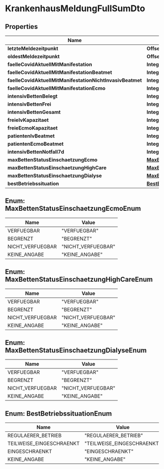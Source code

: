 

# KrankenhausMeldungFullSumDto


## Properties

| Name | Type | Description | Notes |
|------------ | ------------- | ------------- | -------------|
|**letzteMeldezeitpunkt** | **OffsetDateTime** |  |  [optional] |
|**oldestMeldezeitpunkt** | **OffsetDateTime** |  |  [optional] |
|**faelleCovidAktuellMitManifestation** | **Integer** |  |  [optional] |
|**faelleCovidAktuellMitManifestationBeatmet** | **Integer** |  |  [optional] |
|**faelleCovidAktuellMitManifestationNichtInvasivBeatmet** | **Integer** |  |  [optional] |
|**faelleCovidAktuellMitManifestationEcmo** | **Integer** |  |  [optional] |
|**intensivBettenBelegt** | **Integer** |  |  [optional] |
|**intensivBettenFrei** | **Integer** |  |  [optional] |
|**intensivBettenGesamt** | **Integer** |  |  [optional] |
|**freieIvKapazitaet** | **Integer** |  |  [optional] |
|**freieEcmoKapazitaet** | **Integer** |  |  [optional] |
|**patientenIvBeatmet** | **Integer** |  |  [optional] |
|**patientenEcmoBeatmet** | **Integer** |  |  [optional] |
|**intensivBettenNotfall7d** | **Integer** |  |  [optional] |
|**maxBettenStatusEinschaetzungEcmo** | [**MaxBettenStatusEinschaetzungEcmoEnum**](#MaxBettenStatusEinschaetzungEcmoEnum) |  |  [optional] |
|**maxBettenStatusEinschaetzungHighCare** | [**MaxBettenStatusEinschaetzungHighCareEnum**](#MaxBettenStatusEinschaetzungHighCareEnum) |  |  [optional] |
|**maxBettenStatusEinschaetzungDialyse** | [**MaxBettenStatusEinschaetzungDialyseEnum**](#MaxBettenStatusEinschaetzungDialyseEnum) |  |  [optional] |
|**bestBetriebssituation** | [**BestBetriebssituationEnum**](#BestBetriebssituationEnum) |  |  [optional] |



## Enum: MaxBettenStatusEinschaetzungEcmoEnum

| Name | Value |
|---- | -----|
| VERFUEGBAR | &quot;VERFUEGBAR&quot; |
| BEGRENZT | &quot;BEGRENZT&quot; |
| NICHT_VERFUEGBAR | &quot;NICHT_VERFUEGBAR&quot; |
| KEINE_ANGABE | &quot;KEINE_ANGABE&quot; |



## Enum: MaxBettenStatusEinschaetzungHighCareEnum

| Name | Value |
|---- | -----|
| VERFUEGBAR | &quot;VERFUEGBAR&quot; |
| BEGRENZT | &quot;BEGRENZT&quot; |
| NICHT_VERFUEGBAR | &quot;NICHT_VERFUEGBAR&quot; |
| KEINE_ANGABE | &quot;KEINE_ANGABE&quot; |



## Enum: MaxBettenStatusEinschaetzungDialyseEnum

| Name | Value |
|---- | -----|
| VERFUEGBAR | &quot;VERFUEGBAR&quot; |
| BEGRENZT | &quot;BEGRENZT&quot; |
| NICHT_VERFUEGBAR | &quot;NICHT_VERFUEGBAR&quot; |
| KEINE_ANGABE | &quot;KEINE_ANGABE&quot; |



## Enum: BestBetriebssituationEnum

| Name | Value |
|---- | -----|
| REGULAERER_BETRIEB | &quot;REGULAERER_BETRIEB&quot; |
| TEILWEISE_EINGESCHRAENKT | &quot;TEILWEISE_EINGESCHRAENKT&quot; |
| EINGESCHRAENKT | &quot;EINGESCHRAENKT&quot; |
| KEINE_ANGABE | &quot;KEINE_ANGABE&quot; |



